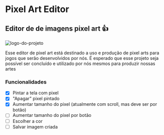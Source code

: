 # Pixel Art Editor

## Editor de de imagens pixel art 👍

![logo-do-projeto](logo.ico)

Esse editor de pixel art está destinado a uso e produção de pixel arts para jogos que serão desenvolvidos por nós. É esperado que esse projeto seja possível ser concluído e utilizado por nós mesmos para produzir nossas artes

### Funcionalidades
- [x] Pintar a tela com pixel
- [x] "Apagar" pixel pintado
- [x] Aumentar tamanho do pixel (atualmente com scroll, mas deve ser por botão)
- [ ] Aumentar tamanho do pixel por botão
- [ ] Escolher a cor
- [ ] Salvar imagem criada